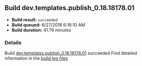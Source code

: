 ## Build dev.templates.publish_0.18.18178.01
- **Build result:** `succeeded`
- **Build queued:** 6/27/2018 6:16:10 AM
- **Build duration:** 41.79 minutes
### Details
Build [dev.templates.publish_0.18.18178.01](https://winappstudio.visualstudio.com/web/build.aspx?pcguid=a4ef43be-68ce-4195-a619-079b4d9834c2&builduri=vstfs%3a%2f%2f%2fBuild%2fBuild%2f25936) succeeded
Find detailed information in the [build log files](https://uwpctdiags.blob.core.windows.net/buildlogs/dev.templates.publish_0.18.18178.01_logs.zip)
